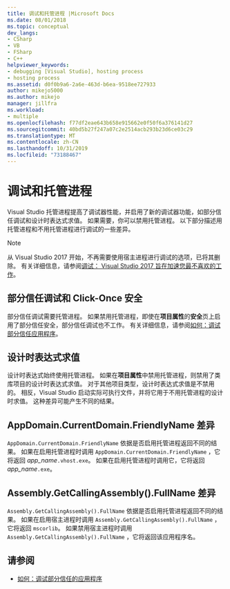 ```yaml
---
title: 调试和托管进程 |Microsoft Docs
ms.date: 08/01/2018
ms.topic: conceptual
dev_langs:
- CSharp
- VB
- FSharp
- C++
helpviewer_keywords:
- debugging [Visual Studio], hosting process
- hosting process
ms.assetid: d0f0b9a6-2a6e-463d-b6ea-9518ee727933
author: mikejo5000
ms.author: mikejo
manager: jillfra
ms.workload:
- multiple
ms.openlocfilehash: f77df2eae643b658e915662e0f50f6a376141d27
ms.sourcegitcommit: 40bd5b27f247a07c2e2514acb293b23d6ce03c29
ms.translationtype: MT
ms.contentlocale: zh-CN
ms.lasthandoff: 10/31/2019
ms.locfileid: "73188467"
---
```

# <a name="debugging-and-the-hosting-process"></a>调试和托管进程
Visual Studio 托管进程提高了调试器性能，并启用了新的调试器功能，如部分信任调试和设计时表达式求值。 如果需要，你可以禁用托管进程。 以下部分描述用托管进程和不用托管进程进行调试的一些差异。

> [!NOTE]
> 从 Visual Studio 2017 开始，不再需要使用宿主进程进行调试的选项，已将其删除。 有关详细信息，请参阅[调试： Visual Studio 2017 旨在加速您最不喜欢的工作](https://vslive.com/Blogs/News-and-Tips/2017/02/Debugging-Visual-Studio-2017-aims-to-speed-up-your-least-favorite-job.aspx)。

## <a name="partial-trust-debugging-and-click-once-security"></a>部分信任调试和 Click-Once 安全
 部分信任调试需要托管进程。 如果禁用托管进程，即使在**项目属性**的**安全**页上启用了部分信任安全，部分信任调试也不工作。 有关详细信息，请参阅[如何：调试部分信任应用程序](debugger-security.md)。

## <a name="design-time-expression-evaluation"></a>设计时表达式求值
 设计时表达式始终使用托管进程。 如果在**项目属性**中禁用托管进程，则禁用了类库项目的设计时表达式求值。 对于其他项目类型，设计时表达式求值是不禁用的。 相反，Visual Studio 启动实际可执行文件，并将它用于不用托管进程的设计时求值。 这种差异可能产生不同的结果。

## <a name="appdomaincurrentdomainfriendlyname-differences"></a>AppDomain.CurrentDomain.FriendlyName 差异
 `AppDomain.CurrentDomain.FriendlyName` 依据是否启用托管进程返回不同的结果。 如果在启用托管进程时调用 `AppDomain.CurrentDomain.FriendlyName` ，它将返回 *app_name*`.vhost.exe`。 如果在启用托管进程时调用它，它将返回 *app_name*`.exe`。

## <a name="assemblygetcallingassemblyfullname-differences"></a>Assembly.GetCallingAssembly().FullName 差异
 `Assembly.GetCallingAssembly().FullName` 依据是否启用托管进程返回不同的结果。 如果在启用宿主进程时调用 `Assembly.GetCallingAssembly().FullName` ，它将返回 `mscorlib`。 如果禁用宿主进程时调用 `Assembly.GetCallingAssembly().FullName` ，它将返回该应用程序名。

## <a name="see-also"></a>请参阅

- [如何：调试部分信任的应用程序](debugger-security.md)
